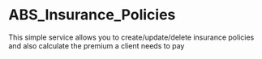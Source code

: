 # ABS_Insurance_Policies
This simple service allows you to create/update/delete insurance policies and also calculate the premium a client needs to pay  
